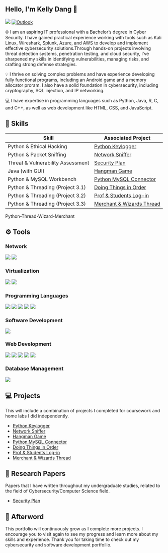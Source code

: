 ## Hello, I'm Kelly Dang 👋
<a href="https://www.linkedin.com/in/kelly-n-dang"><img src="https://img.shields.io/badge/-LinkedIn-0072b1?&style=for-the-badge&logo=linkedin&logoColor=white" /></a> [![Outlook](https://img.shields.io/badge/-Outlook-0078D4?&style=for-the-badge&logo=microsoft-outlook&logoColor=white)](mailto:kelly-dang@outlook.com)

🌐 I am an aspiring IT professional with a Bachelor’s degree in Cyber Security. I have gained practical experience working with tools such as Kali Linux, Wireshark, Splunk, Azure, and AWS to develop and implement effective cybersecurity solutions.Through hands-on projects involving threat detection systems, penetration testing, and cloud security, I’ve sharpened my skills in identifying vulnerabilities, managing risks, and crafting strong defense strategies.

💡 I thrive on solving complex problems and have experience developing fully functional programs, including an Android game and a memory allocator proram. I also have a solid foundation in cybersecurity, including cryptography, SQL injection, and IP networking.

💻 I have expertise in programming languages such as Python, Java, R, C, and C++, as well as web development like HTML, CSS, and JavaScript.

## 🎯 Skills 

| Skill                                         | Associated Project         |
|-----------------------------------------------|----------------------------|
| Python & Ethical Hacking                      |<a href="Python-Keylogger">Python Keylogger</a>|
| Python & Packet Sniffing                      |<a href="Sniff-Traffic">Network Sniffer</a>|
| Threat & Vulnerability Assessment             |<a href="Security Plan">Security Plan</a>|
| Java (with GUI)                               |<a href="Java-Hangman-Game">Hangman Game</a>|
| Python & MySQL Workbench                      |<a href="Python-MySQL-Connector">Python MySQL Connector</a>|
| Python & Threading (Project 3.1)              |<a href="Python-Threading-Semaphores">Doing Things in Order</a>|
| Python & Threading (Project 3.2)              |<a href="Project-3.2-Threading">Prof & Students Log-in</a>|
| Python & Threading (Project 3.3)              |<a href="Python-Thread-Wizard-Merchant">Merchant & Wizards Thread</a>|



Python-Thread-Wizard-Merchant
## ⚙️ Tools
### Network
<div>
    <img src="https://img.shields.io/badge/-Wireshark-1679A7?&style=for-the-badge&logo=Wireshark&logoColor=white" />
    <img src="https://img.shields.io/badge/-Cisco%20Packet%20Tracer-1C6D93?&style=for-the-badge&logo=cisco&logoColor=white" />
</div>

### Virtualization
<div>
    <img src="https://img.shields.io/badge/-VirtualBox-183A61?&style=for-the-badge&logo=VirtualBox&logoColor=white" />
    <img src="https://img.shields.io/badge/-VMware-607078?&style=for-the-badge&logo=VMware&logoColor=white" />
</div>

### Programming Languages
<div>
    <img src="https://img.shields.io/badge/-Python-3776AB?&style=for-the-badge&logo=Python&logoColor=white" />
    <img src="https://img.shields.io/badge/-Java-007396?&style=for-the-badge&logo=Java&logoColor=white" />
    <img src="https://img.shields.io/badge/-R-276DC3?&style=for-the-badge&logo=R&logoColor=white" />
    <img src="https://img.shields.io/badge/-C-A8B9CC?&style=for-the-badge&logo=C&logoColor=white" />
    <img src="https://img.shields.io/badge/-C++-00599C?&style=for-the-badge&logo=C%2B%2B&logoColor=white" />
</div>

### Software Development
<div>
    <img src="https://img.shields.io/badge/-Android%20Studio-3DDC84?&style=for-the-badge&logo=Android%20Studio&logoColor=white" />
</div>

### Web Development 
<div>
    <img src="https://img.shields.io/badge/-HTML5-E34F26?&style=for-the-badge&logo=HTML5&logoColor=white" />
    <img src="https://img.shields.io/badge/-CSS3-1572B6?&style=for-the-badge&logo=CSS3&logoColor=white" />
    <img src="https://img.shields.io/badge/-JavaScript-F7DF1E?&style=for-the-badge&logo=JavaScript&logoColor=white" />
    <img src="https://img.shields.io/badge/-XML-0060A8?&style=for-the-badge&logo=XML&logoColor=white" />
    <img src="https://img.shields.io/badge/-PHP-777BB4?&style=for-the-badge&logo=PHP&logoColor=white" />
</div>

### Database Management
<div>
    <img src="https://img.shields.io/badge/-MySQL%20Workbench-4479A1?&style=for-the-badge&logo=mysql&logoColor=white" />
</div>

## 💻 Projects
This will include a combination of projects I completed for coursework and home labs I did independently.
- <a href="Python-Keylogger">Python Keylogger</a>
- <a href="Sniff-Traffic">Network Sniffer</a>
- <a href="Java-Hangman-Game">Hangman Game</a>
- <a href="Python-MySQL-Connector">Python MySQL Connector</a>
- <a href="Python-Threading-Semaphores">Doing Things in Order</a>
- <a href="Project-3.2-Threading">Prof & Students Log-in</a>
- <a href="Python-Thread-Wizard-Merchant">Merchant & Wizards Thread</a>

## 📄 Research Papers
Papers that I have written throughout my undergraduate studies, related to the field of Cybersecurity/Computer Science field.
- <a href="Security Plan">Security Plan</a>

## 🔆 Afterword
This portfolio will continuously grow as I complete more projects. I encourage you to visit again to see my progress and learn more about my skills and experience. Thank you for taking time to check out my cybersecurity and software development portfoilio.
